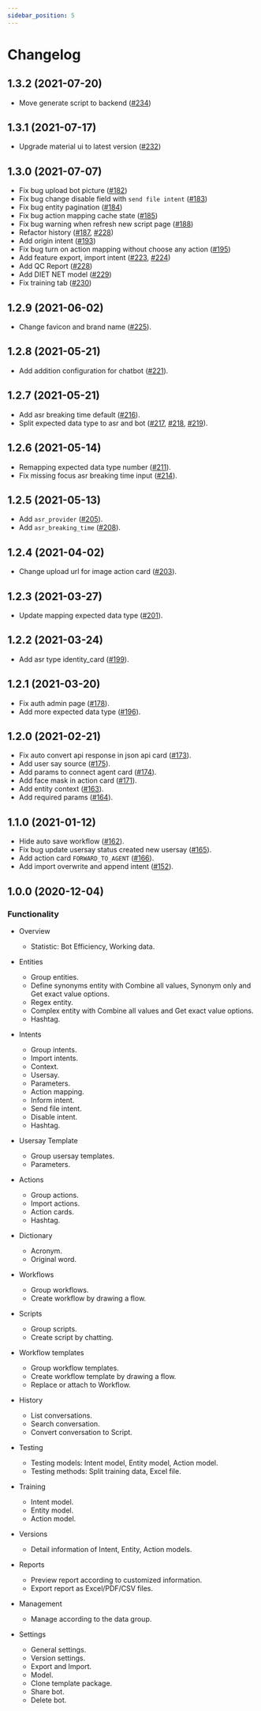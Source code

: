 ```yaml
---
sidebar_position: 5
---
```


# Changelog

## 1.3.2 (2021-07-20)

- Move generate script to backend ([#234](https://github.com/DevStorevn/vbee_smartdialog_frontend/pull/234))

## 1.3.1 (2021-07-17)

- Upgrade material ui to latest version ([#232](https://github.com/DevStorevn/vbee_smartdialog_frontend/pull/232))

## 1.3.0 (2021-07-07)

- Fix bug upload bot picture ([#182](https://github.com/DevStorevn/vbee_smartdialog_frontend/pull/182))
- Fix bug change disable field with `send file intent` ([#183](https://github.com/DevStorevn/vbee_smartdialog_frontend/pull/183))
- Fix bug entity pagination ([#184](https://github.com/DevStorevn/vbee_smartdialog_frontend/pull/184))
- Fix bug action mapping cache state ([#185](https://github.com/DevStorevn/vbee_smartdialog_frontend/pull/185))
- Fix bug warning when refresh new script page ([#188](https://github.com/DevStorevn/vbee_smartdialog_frontend/pull/188))
- Refactor history ([#187](https://github.com/DevStorevn/vbee_smartdialog_frontend/pull/187), [#228](https://github.com/DevStorevn/vbee_smartdialog_frontend/pull/228))
- Add origin intent ([#193](https://github.com/DevStorevn/vbee_smartdialog_frontend/pull/193))
- Fix bug turn on action mapping without choose any action ([#195](https://github.com/DevStorevn/vbee_smartdialog_frontend/pull/195))
- Add feature export, import intent ([#223](https://github.com/DevStorevn/vbee_smartdialog_frontend/pull/223), [#224](https://github.com/DevStorevn/vbee_smartdialog_frontend/pull/224))
- Add QC Report ([#228](https://github.com/DevStorevn/vbee_smartdialog_frontend/pull/228))
- Add DIET NET model ([#229](https://github.com/DevStorevn/vbee_smartdialog_frontend/pull/229))
- Fix training tab ([#230](https://github.com/DevStorevn/vbee_smartdialog_frontend/pull/230))

## 1.2.9 (2021-06-02)

- Change favicon and brand name ([#225](https://github.com/DevStorevn/vbee_smartdialog_frontend/pull/225)).

## 1.2.8 (2021-05-21)

- Add addition configuration for chatbot ([#221](https://github.com/DevStorevn/vbee_smartdialog_frontend/pull/221)).

## 1.2.7 (2021-05-21)

- Add asr breaking time default ([#216](https://github.com/DevStorevn/vbee_smartdialog_frontend/pull/216)).
- Split expected data type to asr and bot ([#217](https://github.com/DevStorevn/vbee_smartdialog_frontend/pull/217), [#218](https://github.com/DevStorevn/vbee_smartdialog_frontend/pull/218), [#219](https://github.com/DevStorevn/vbee_smartdialog_frontend/pull/219)).

## 1.2.6 (2021-05-14)

- Remapping expected data type number ([#211](https://github.com/DevStorevn/vbee_smartdialog_frontend/pull/211)).
- Fix missing focus asr breaking time input ([#214](https://github.com/DevStorevn/vbee_smartdialog_frontend/pull/214)).

## 1.2.5 (2021-05-13)

- Add `asr_provider` ([#205](https://github.com/DevStorevn/vbee_smartdialog_frontend/pull/205)).
- Add `asr_breaking_time` ([#208](https://github.com/DevStorevn/vbee_smartdialog_frontend/pull/208)).

## 1.2.4 (2021-04-02)

- Change upload url for image action card ([#203](https://github.com/DevStorevn/vbee_smartdialog_frontend/pull/203)).

## 1.2.3 (2021-03-27)

- Update mapping expected data type ([#201](https://github.com/DevStorevn/vbee_smartdialog_frontend/pull/201)).

## 1.2.2 (2021-03-24)

- Add asr type identity_card ([#199](https://github.com/DevStorevn/vbee_smartdialog_frontend/pull/199)).

## 1.2.1 (2021-03-20)

- Fix auth admin page ([#178](https://github.com/DevStorevn/vbee_smartdialog_frontend/pull/178)).
- Add more expected data type ([#196](https://github.com/DevStorevn/vbee_smartdialog_frontend/pull/196)).

## 1.2.0 (2021-02-21)

- Fix auto convert api response in json api card ([#173](https://github.com/DevStorevn/vbee_smartdialog_frontend/pull/173)).
- Add user say source ([#175](https://github.com/DevStorevn/vbee_smartdialog_frontend/pull/175)).
- Add params to connect agent card ([#174](https://github.com/DevStorevn/vbee_smartdialog_frontend/pull/174)).
- Add face mask in action card ([#171](https://github.com/DevStorevn/vbee_smartdialog_frontend/pull/171)).
- Add entity context ([#163](https://github.com/DevStorevn/vbee_smartdialog_frontend/pull/163)).
- Add required params ([#164](https://github.com/DevStorevn/vbee_smartdialog_frontend/pull/164)).

## 1.1.0 (2021-01-12)

- Hide auto save workflow ([#162](https://github.com/DevStorevn/vbee_smartdialog_frontend/pull/162)).
- Fix bug update usersay status created new usersay ([#165](https://github.com/DevStorevn/vbee_smartdialog_frontend/pull/165)).
- Add action card `FORWARD_TO_AGENT` ([#166](https://github.com/DevStorevn/vbee_smartdialog_frontend/pull/166)).
- Add import overwrite and append intent ([#152](https://github.com/DevStorevn/vbee_smartdialog_frontend/pull/152)).

## 1.0.0 (2020-12-04)

### Functionality

- Overview

  - Statistic: Bot Efficiency, Working data.

- Entities

  - Group entities.
  - Define synonyms entity with Combine all values, Synonym only and Get exact value options.
  - Regex entity.
  - Complex entity with Combine all values and Get exact value options.
  - Hashtag.

- Intents

  - Group intents.
  - Import intents.
  - Context.
  - Usersay.
  - Parameters.
  - Action mapping.
  - Inform intent.
  - Send file intent.
  - Disable intent.
  - Hashtag.

- Usersay Template

  - Group usersay templates.
  - Parameters.

- Actions

  - Group actions.
  - Import actions.
  - Action cards.
  - Hashtag.

- Dictionary

  - Acronym.
  - Original word.

- Workflows

  - Group workflows.
  - Create workflow by drawing a flow.

- Scripts

  - Group scripts.
  - Create script by chatting.

- Workflow templates

  - Group workflow templates.
  - Create workflow template by drawing a flow.
  - Replace or attach to Workflow.

- History

  - List conversations.
  - Search conversation.
  - Convert conversation to Script.

- Testing

  - Testing models: Intent model, Entity model, Action model.
  - Testing methods: Split training data, Excel file.

- Training

  - Intent model.
  - Entity model.
  - Action model.

- Versions

  - Detail information of Intent, Entity, Action models.

- Reports

  - Preview report according to customized information.
  - Export report as Excel/PDF/CSV files.

- Management

  - Manage according to the data group.

- Settings

  - General settings.
  - Version settings.
  - Export and Import.
  - Model.
  - Clone template package.
  - Share bot.
  - Delete bot.
